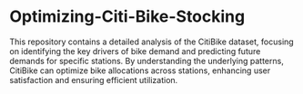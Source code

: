 # Optimizing-Citi-Bike-Stocking
This repository contains a detailed analysis of the CitiBike dataset, focusing on identifying the key drivers of bike demand and predicting future demands for specific stations. By understanding the underlying patterns, CitiBike can optimize bike allocations across stations, enhancing user satisfaction and ensuring efficient utilization.
